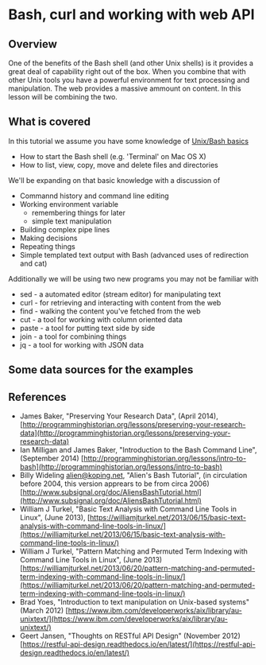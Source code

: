 
# Bash, curl and working with web API

## Overview

One of the benefits of the Bash shell (and other Unix shells) is it provides a great deal
of capability right out of the box. When you combine that with other Unix tools you have
a powerful environment for text processing and manipulation. The web provides a massive
ammount on content. In this lesson will be combining the two.

## What is covered

In this tutorial we assume you have some knowledge of [Unix/Bash basics](http://programminghistorian.org/lessons/intro-to-bash)

+ How to start the Bash shell (e.g. 'Terminal' on Mac OS X)
+ How to list, view, copy, move and delete files and directories

We'll be expanding on that basic knowledge with a discussion of

+ Commannd history and command line editing
+ Working environment variable
    + remembering things for later
    + simple text manipulation
+ Building complex pipe lines
+ Making decisions
+ Repeating things
+ Simple templated text output with Bash (advanced uses of redirection and cat)

Additionally we will be using two new programs you may not be familiar with

+ sed - a automated editor (stream editor) for manipulating text
+ curl - for retrieving and interacting with content from the web
+ find - walking the content you've fetched from the web
+ cut - a tool for working with column oriented data
+ paste - a tool for putting text side by side
+ join - a tool for combining things
+ jq - a tool for working with JSON data

## Some data sources for the examples

## References

- James Baker, "Preserving Your Research Data", (April 2014),
[http://programminghistorian.org/lessons/preserving-your-research-data](http://programminghistorian.org/lessons/preserving-your-research-data)
- Ian Milligan and James Baker, "Introduction to the Bash Command Line", (September 2014)
[http://programminghistorian.org/lessons/intro-to-bash](http://programminghistorian.org/lessons/intro-to-bash)
- Billy Wideling <alien@koping.net>, "Alien's Bash Tutorial", (in circulation before 2004, this version apprears to be from circa 2006)
[http://www.subsignal.org/doc/AliensBashTutorial.html](http://www.subsignal.org/doc/AliensBashTutorial.html)
- William J Turkel, "Basic Text Analysis with Command Line Tools in Linux", (June 2013),
[https://williamjturkel.net/2013/06/15/basic-text-analysis-with-command-line-tools-in-linux/](https://williamjturkel.net/2013/06/15/basic-text-analysis-with-command-line-tools-in-linux/)
- William J Turkel, "Pattern Matching and Permuted Term Indexing with Command Line Tools in Linux", (June 2013)
[https://williamjturkel.net/2013/06/20/pattern-matching-and-permuted-term-indexing-with-command-line-tools-in-linux/](https://williamjturkel.net/2013/06/20/pattern-matching-and-permuted-term-indexing-with-command-line-tools-in-linux/)
- Brad Yoes, "Introduction to text manipulation on Unix-based systems" (March 2012)
[https://www.ibm.com/developerworks/aix/library/au-unixtext/](https://www.ibm.com/developerworks/aix/library/au-unixtext/)
- Geert Jansen, "Thoughts on RESTful API Design" (November 2012)
[https://restful-api-design.readthedocs.io/en/latest/](https://restful-api-design.readthedocs.io/en/latest/)
